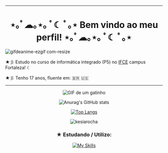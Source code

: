 ------------------------------------------------------------------
<h1 align="center"> ⋆｡ﾟ☁︎｡⋆｡ ﾟ☾ ﾟ｡⋆ Bem vindo ao meu perfil! ⋆｡ﾟ☁︎｡⋆｡ ﾟ☾ ﾟ｡⋆</h1>



![gifdeanime-ezgif com-resize](https://github.com/KesiaRocha/KesiaRocha/assets/124710521/7ffd606d-74f7-4d52-b369-7a1ebfbf95ce)


★彡  Estudo no curso de informática integrado (P5) no [IFCE](https://ifce.edu.br/fortaleza) campus Fortaleza! ☾

★彡  Tenho 17 anos, fluente em: 🇧🇷 🇺🇸

-----------------------------------------------------------------------

<p align="center">
  <img src="https://github.com/KesiaRocha/KesiaRocha/assets/124710521/852d1401-3690-4da8-8865-6c1f5be7c9f3" alt="GIF de um gatinho">
</p>



<p align="center">
  <img src="https://github-readme-stats.vercel.app/api?username=KesiaRocha&show_icons=false&theme=dark" alt="Anurag's GitHub stats">
</p>


<p align="left"> <a href=https://github-profile-trophy.vercel.app/?username=ryo-ma&theme=oldie<img src="https://github-profile-trophy.vercel.app/?username=kesiarocha" alt="kesiarocha" /></a> </p>

<p align="center">
  <a href="https://github.com/anuraghazra/github-readme-stats">
    <img src="https://github-readme-stats.vercel.app/api/top-langs/?username=anuraghazra&layout=compact" alt="Top Langs">
  </a>
</p>

<p align="center">
  <img src="https://komarev.com/ghpvc/?username=kesiarocha&label=Profile%20views&color=0e75b6&style=flat" alt="kesiarocha">
</p>

<h3 align="center">★ Estudando / Utilizo:</h3>
<p align="center">
  <a href="https://skillicons.dev/icons?i=py,java,js,html,css,nodejs,swift,sqlite,replit,figma,vscode">
    <img src="https://skillicons.dev/icons?i=py,java,js,html,css,nodejs,swift,sqlite,replit,figma,vscode" alt="My Skills">
  </a>
</p>


